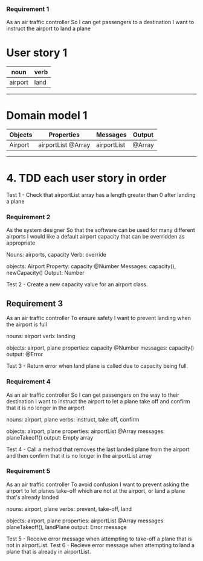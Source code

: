 ### Requirement 1

As an air traffic controller
So I can get passengers to a destination
I want to instruct the airport to land a plane

# User story 1 

| noun      | verb   |
|-----------|--------|
|airport    | land   |

--- 

# Domain model 1

| Objects     | Properties               | Messages          | Output   |
| ----------- | ------------------------ | ----------------- | -------- |
| Airport     | airportList @Array       | airportList       | @Array   |

---

# 4. TDD each user story in order

Test 1 - Check that airportList array has a length greater than 0 after landing a plane


### Requirement 2 

As the system designer
So that the software can be used for many different airports
I would like a default airport capacity that can be overridden as appropriate

Nouns: airports, capacity
Verb: override

objects: Airport
Property: capacity @Number
Messages: capacity(), newCapacity()
Output: Number

Test 2 - Create a new capacity value for an airport class. 



## Requirement 3

As an air traffic controller
To ensure safety
I want to prevent landing when the airport is full

nouns: airport
verb: landing

objects: airport, plane
properties: capacity @Number
messages: capacity()
output: @Error

Test 3 - Return error when land plane is called due to capacity being full. 


### Requirement 4

As an air traffic controller
So I can get passengers on the way to their destination
I want to instruct the airport to let a plane take off and confirm that it is no longer in the airport

nouns: airport, plane
verbs: instruct, take off, confirm

objects: airport, plane
properties: airportList @Array
messages: planeTakeoff()
output: Empty array

Test 4 - Call a method that removes the last landed plane from the airport and then confirm that it is no longer in the airportList array


### Requirement 5

As an air traffic controller
To avoid confusion
I want to prevent asking the airport to let planes take-off which are not at the airport, or land a plane that's already landed

nouns: airport, plane
verbs: prevent, take-off, land

objects: airport, plane
properties: airportList @Array
messages: planeTakeoff(), landPlane
output: Error message 

Test 5 - Receive error message when attempting to take-off a plane that is not in airportList. 
Test 6 - Recieve error message when attempting to land a plane that is already in airportList. 



